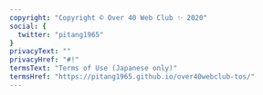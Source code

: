 ```yaml
---
copyright: "Copyright © Over 40 Web Club ✨ 2020"
social: {
  twitter: "pitang1965"
}
privacyText: ""
privacyHref: "#!"
termsText: "Terms of Use (Japanese only)"
termsHref: "https://pitang1965.github.io/over40webclub-tos/"
---
```

